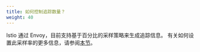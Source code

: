 ```yaml
---
title: 如何控制追踪数量？
weight: 40
---
```


Istio 通过 Envoy，目前支持基于百分比的采样策略来生成追踪信息。
有关如何设置此采样率的更多信息，请参阅[本节](/zh/docs/tasks/observability/distributed-tracing/overview/#trace-sampling)。
